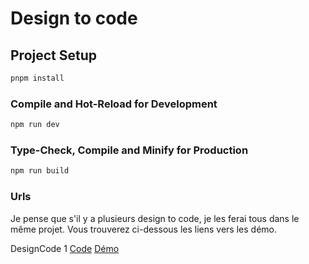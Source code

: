 # Design to code

## Project Setup

```sh
pnpm install
```

### Compile and Hot-Reload for Development

```sh
npm run dev
```

### Type-Check, Compile and Minify for Production

```sh
npm run build
```

### Urls

Je pense que s'il y a plusieurs design to code, je les ferai tous dans le même projet. Vous trouverez ci-dessous les liens vers les démo.

DesignCode 1
[Code](https://github.com/ErwinPe/design-to-code/blob/main/src/components/DesignCode1ProductCard.vue)
[Démo](https://design-to-code-silk.vercel.app/1)